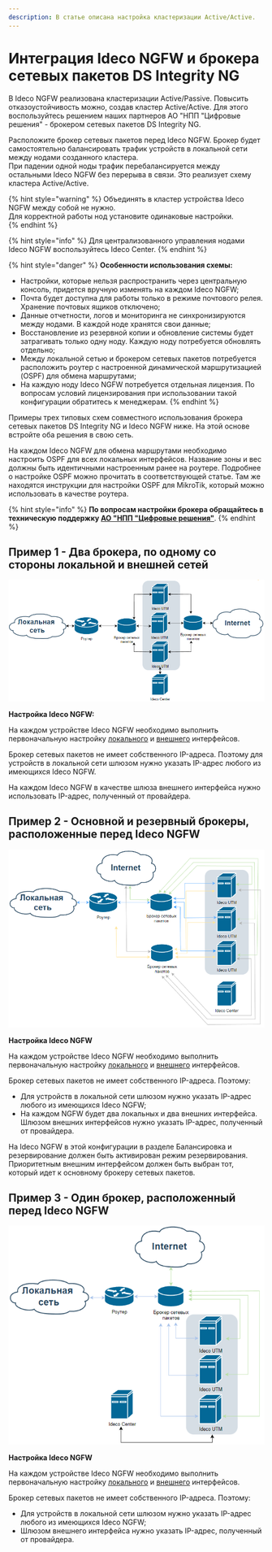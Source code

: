 ```yaml
---
description: В статье описана настройка кластеризации Active/Active.
---
```


# Интеграция Ideco NGFW и брокера сетевых пакетов DS Integrity NG

В Ideco NGFW реализована кластеризации Active/Passive. Повысить отказоустойчивость можно, создав кластер Active/Active. Для этого воспользуйтесь решением наших партнеров АО "НПП "Цифровые решения" - брокером сетевых пакетов DS Integrity NG.

Расположите брокер сетевых пакетов перед Ideco NGFW. Брокер будет самостоятельно балансировать трафик устройств в локальной сети между нодами созданного кластера. \
При падении одной ноды трафик перебалансируется между остальными Ideco NGFW без перерыва в связи. Это реализует схему кластера Active/Active. 

{% hint style="warning" %}
Объединять в кластер устройства Ideco NGFW между собой не нужно. \
Для корректной работы нод установите одинаковые настройки.  
{% endhint %}

{% hint style="info" %}
Для централизованного управления нодами Ideco NGFW воспользуйтесь Ideco Center.
{% endhint %}

{% hint style="danger" %}
**Особенности использования схемы:**

* Настройки, которые нельзя распространить через центральную консоль, придется вручную изменять на каждом Ideco NGFW;
* Почта будет доступна для работы только в режиме почтового релея. Хранение почтовых ящиков отключено;
* Данные отчетности, логов и мониторинга не синхронизируются между нодами. В каждой ноде хранятся свои данные;
* Восстановление из резервной копии и обновление системы будет затрагивать только одну ноду. Каждую ноду потребуется обновлять отдельно;
* Между локальной сетью и брокером сетевых пакетов потребуется расположить роутер с настроенной динамической маршрутизацией (OSPF) для обмена маршрутами;
* На каждую ноду Ideco NGFW потребуется отдельная лицензия. По вопросам условий лицензирования при использовании такой конфигурации обратитесь к менеджерам.
{% endhint %}

Примеры трех типовых схем совместного использования брокера сетевых пакетов DS Integrity NG и Ideco NGFW ниже. На этой основе встройте оба решения в свою сеть.

На каждом Ideco NGFW для обмена маршрутами необходимо настроить OSPF для всех локальных интерфейсов. Название зоны и вес должны быть идентичными настроенным ранее на роутере. Подробнее о настройке OSPF можно прочитать в соответствующей статье. Там же находятся инструкции для настройки OSPF для MikroTik, который можно использовать в качестве роутера.

{% hint style="info" %}
**По вопросам настройки брокера обращайтесь в техническую поддержку [АО "НПП "Цифровые решения"](https://dsol.ru/support/)**.
{% endhint %}

## Пример 1 - Два брокера, по одному со стороны локальной и внешней сетей

![](../../.gitbook/assets/integrity.png)


**Настройка Ideco NGFW:**

На каждом устройстве Ideco NGFW необходимо выполнить первоначальную настройку [локального](/settings/services/connection-to-provider/local-ethernet.md) и [внешнего](/settings/services/connection-to-provider/ethernet-connection.md) интерфейсов. 

Брокер сетевых пакетов не имеет собственного IP-адреса. Поэтому для устройств в локальной сети шлюзом нужно указать IP-адрес любого из имеющихся Ideco NGFW.

На каждом Ideco NGFW в качестве шлюза внешнего интерфейса нужно использовать IP-адрес, полученный от провайдера.

## Пример 2 - Основной и резервный брокеры, расположенные перед Ideco NGFW

![](../../.gitbook/assets/integrity1.png)

**Настройка Ideco NGFW**

На каждом устройстве Ideco NGFW необходимо выполнить первоначальную настройку [локального](/settings/services/connection-to-provider/local-ethernet.md) и [внешнего](/settings/services/connection-to-provider/ethernet-connection.md) интерфейсов. 

Брокер сетевых пакетов не имеет собственного IP-адреса. Поэтому:

* Для устройств в локальной сети шлюзом нужно указать IP-адрес любого из имеющихся Ideco NGFW;
* На каждом NGFW  будет два локальных и два внешних интерфейса. Шлюзом внешних интерфейсов нужно указать IP-адрес, полученный от провайдера.

На Ideco NGFW в этой конфигурации в разделе Балансировка и резервирование должен быть активирован режим резервирования. Приоритетным внешним интерфейсом должен быть выбран тот, который идет к основному брокеру сетевых пакетов. 

## Пример 3 - Один брокер, расположенный перед Ideco NGFW

![](../../.gitbook/assets/integrity2.png)

**Настройка Ideco NGFW**

На каждом устройстве Ideco NGFW необходимо выполнить первоначальную настройку [локального](/settings/services/connection-to-provider/local-ethernet.md) и [внешнего](/settings/services/connection-to-provider/ethernet-connection.md) интерфейсов. 

Брокер сетевых пакетов не имеет собственного IP-адреса. Поэтому:

* Для устройств в локальной сети шлюзом нужно указать IP-адрес любого из имеющихся Ideco NGFW;
* Шлюзом внешнего интерфейса нужно указать IP-адрес, полученный от провайдера.
